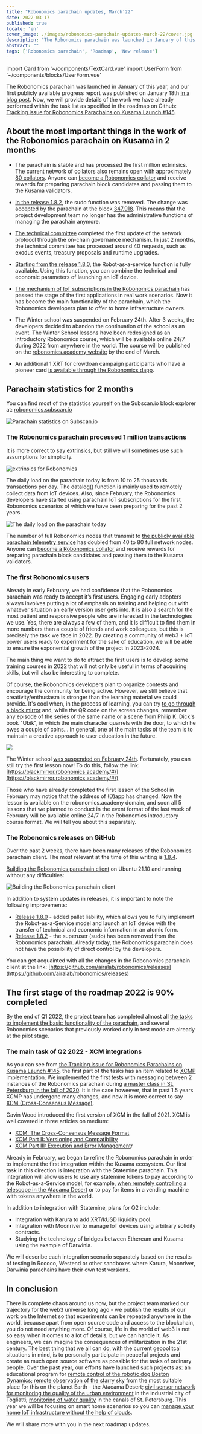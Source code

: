 ```yaml
---
title: "Robonomics parachain updates, March’22"
date: 2022-03-17
published: true
locale: 'en'
cover_image: ./images/robonomics-parachain-updates-march-22/cover.jpg
description: "The Robonomics parachain was launched in January of this year, and our first publicly available progress report was published on January 18th in a blog post. Now, we will provide details of the work we have already performed within the task list"
abstract: ""
tags: ['Robonomics parachain', 'Roadmap', 'New release']
---
```

import Card from '~/components/TextCard.vue'
import UserForm from '~/components/blocks/UserForm.vue'

The Robonomics parachain was launched in January of this year, and our first publicly available progress report was published on January 18th [in a blog post](https://robonomics.network/blog/parachain-on-kusama-first-week-report/). Now, we will provide details of the work we have already performed within the task list as specified in the roadmap on Github: [Tracking issue for Robonomics Parachains on Kusama Launch #145](https://github.com/airalab/robonomics/issues/145).

## About the most important things in the work of the Robonomics parachain on Kusama in 2 months

- The parachain is stable and has processed the first million extrinsics. The current network of collators also remains open with approximately [80 collators](https://telemetry.parachain.robonomics.network/#list/Robonomics). Anyone can [become a Robonomics collator](https://wiki.robonomics.network/docs/en/how-to-launch-the-robonomics-collator/) and receive rewards for preparing parachain block candidates and passing them to the Kusama validators.

- [In the release 1.8.2](https://github.com/airalab/robonomics/releases/tag/v1.8.2), the sudo function was removed. The change was accepted by the parachain at the block [347,918](https://robonomics.subscan.io/block/347918). This means that the project development team no longer has the administrative functions of managing the parachain anymore.

- [The technical committee](https://polkadot.js.org/apps/#/techcomm) completed the first update of the network protocol through the on-chain governance mechanism. In just 2 months, the technical committee has processed around 40 requests, such as exodus events, treasury proposals and runtime upgrades.

- [Starting from the release 1.8.0](https://github.com/airalab/robonomics/releases/tag/v1.8.0), the Robot-as-a-service function is fully available. Using this function, you can combine the technical and economic parameters of launching an IoT device.

- [The mechanism of IoT subscriptions in the Robonomics parachain](https://wiki.robonomics.network/docs/en/get-subscription/) has passed the stage of the first applications in real work scenarios. Now it has become the main functionality of the parachain, which the Robonomics developers plan to offer to home infrastructure owners.

- The Winter school was suspended on February 24th. After 3 weeks, the developers decided to abandon the continuation of the school as an event. The Winter School lessons have been redesigned as an introductory Robonomics course, which will be available online 24/7 during 2022 from anywhere in the world. The course will be published on the [robonomics.academy website](https://robonomics.academy/) by the end of March.

- An additional 1 XRT for crowdoan campaign participants who have a pioneer card [is available through the Robonomics dapp](https://dapp.robonomics.network/#/bonus-for-pioneer).

## Parachain statistics for 2 months

You can find most of the statistics yourself on the Subscan.io block explorer at: [robonomics.subscan.io](https://robonomics.subscan.io)

![Parachain statistics on Subscan.io](./images/robonomics-parachain-updates-march-22/robonomics-parachain-subscan.jpg)

### The Robonomics parachain processed 1 million transactions

It is more correct to say [extrinsics](https://wiki.polkadot.network/docs/build-protocol-info#extrinsics), but still we will sometimes use such assumptions for simplicity.

![extrinsics for Robonomics](./images/robonomics-parachain-updates-march-22/montly-extrinsics.png)

The daily load on the parachain today is from 10 to 25 thousands transactions per day. The datalog() function is mainly used to remotely collect data from IoT devices. Also, since February, the Robonomics developers have started using parachain IoT subscriptions for the first Robonomics scenarios of which we have been preparing for the past 2 years.

![The daily load on the parachain today](./images/robonomics-parachain-updates-march-22/robonomics-parachain-transactions.jpg)

The number of full Robonomics nodes that transmit to [the publicly available parachain telemetry service](https://telemetry.parachain.robonomics.network/#list/Robonomics) has doubled from 40 to 80 full network nodes. Anyone can [become a Robonomics collator](https://wiki.robonomics.network/docs/en/how-to-launch-the-robonomics-collator/) and receive rewards for preparing parachain block candidates and passing them to the Kusama validators.

### The first Robonomics users

Already in early February, we had confidence that the Robonomics parachain was ready to accept it’s first users. Engaging early adopters always involves putting a lot of emphasis on training and helping out with whatever situation an early version user gets into. It is also a search for the most patient and responsive people who are interested in the technologies we use. Yes, there are always a few of them, and it is difficult to find them in more numbers than a couple of friends and work colleagues, but this is precisely the task we face in 2022. By creating a community of web3 + IoT power users ready to experiment for the sake of education, we will be able to ensure the exponential growth of the project in 2023-2024.

The main thing we want to do to attract the first users is to develop some training courses in 2022 that will not only be useful in terms of acquiring skills, but will also be interesting to complete.

Of course, the Robonomics developers plan to organize contests and encourage the community for being active. However, we still believe that creativity/enthusiasm is stronger than the learning material we could provide. It's cool when, in the process of learning, you can try [to go through a black mirror](https://blackmirror.robonomics.academy/#/) and, while the QR code on the screen changes, remember any episode of the series of the same name or a scene from Philip K. Dick's book "Ubik", in which the main character quarrels with the door, to which he owes a couple of coins... In general, one of the main tasks of the team is to maintain a creative approach to user education in the future.

![](./images/robonomics-parachain-updates-march-22/blackmirror-lesson.jpg)

The Winter school [was suspended on February 24th](https://twitter.com/EnsRationis/status/1496885398404059136). Fortunately, you can still try the first lesson now! To do this, follow the link: [https://blackmirror.robonomics.academy/#/](https://blackmirror.robonomics.academy/#/)

Those who have already completed the first lesson of the School in February may notice that the address of (D)app has changed. Now the lesson is available on the robonomics.academy domain, and soon all 5 lessons that we planned to conduct in the event format of the last week of February will be available online 24/7 in the Robonomics introductory course format. We will tell you about this separately.

### The Robonomics releases on GitHub

Over the past 2 weeks, there have been many releases of the Robonomics parachain client. The most relevant at the time of this writing is [1.8.4](https://github.com/airalab/robonomics/releases).

[Building the Robonomics parachain client](https://wiki.robonomics.network/docs/en/how-to-build-collator-node/) on Ubuntu 21.10 and running without any difficulties:

![Building the Robonomics parachain client](./images/robonomics-parachain-updates-march-22/building-client-for-robonomics-parachain.jpg)

In addition to system updates in releases, it is important to note the following improvements:

- [Release 1.8.0](https://github.com/airalab/robonomics/releases/tag/v1.8.0) - added pallet liability, which allows you to fully implement the Robot-as-a-Service model and launch an IoT device with the transfer of technical and economic information in an atomic form.
- [Release 1.8.2](https://github.com/airalab/robonomics/releases/tag/v1.8.2) - the superuser (sudo) has been removed from the Robonomics parachain. Already today, the Robonomics parachain does not have the possibility of direct control by the developers.

You can get acquainted with all the changes in the Robonomics parachain client at the link: [https://github.com/airalab/robonomics/releases](https://github.com/airalab/robonomics/releases)

## The first stage of the roadmap 2022 is 90% completed

By the end of Q1 2022, the project team has completed almost all [the tasks to implement the basic functionality of the parachain](https://github.com/airalab/robonomics/issues/145), and several Robonomics scenarios that previously worked only in test mode are already at the pilot stage.

### The main task of Q2 2022 - XCM integrations

As you can see from [the Tracking issue for Robonomics Parachains on Kusama Launch #145](https://github.com/airalab/robonomics/issues/145), the first part of the tasks has an item related to [XCMP](https://research.web3.foundation/en/latest/polkadot/XCMP/index.html) implementation. We implemented the first tests with messaging between 2 instances of the Robonomics parachain during [a master class in St. Petersburg in the fall of 2020](https://youtu.be/zCH7RuIHEMg). It is the case howeever, that in past 1.5 years XCMP has undergone many changes, and now it is more correct to say [XCM (Cross-Consensus Message)](https://wiki.polkadot.network/docs/learn-crosschain).

Gavin Wood introduced the first version of XCM in the fall of 2021. XCM is well covered in three articles on medium:

- [XCM: The Cross-Consensus Message Format](https://medium.com/polkadot-network/xcm-the-cross-consensus-message-format-3b77b1373392)
- [XCM Part II: Versioning and Compatibility](https://medium.com/polkadot-network/xcm-part-ii-versioning-and-compatibility-b313fc257b83)
- [XCM Part III: Execution and Error Management](https://medium.com/polkadot-network/xcm-part-iii-execution-and-error-management-ceb8155dd166)r

Already in February, we began to refine the Robonomics parachain in order to implement the first integration within the Kusama ecosystem. Our first task in this direction is integration with the Statemine parachain. This integration will allow users to use any statemine tokens to pay according to the Robot-as-a-Service model, for example, [when remotely controlling a telescope in the Atacama Desert](http://telescope.merklebot.com/) or to pay for items in a vending machine with tokens anywhere in the world.

In addition to integration with Statemine, plans for Q2 include:

- Integration with Karura to add XRT/kUSD liquidity pool.
- Integration with Moonriver to manage IoT devices using arbitrary solidity contracts.
- Studying the technology of bridges between Ethereum and Kusama using the example of Darwinia.

We will describe each integration scenario separately based on the results of testing in Rococo, Westend or other sandboxes where Karura, Moonriver, Darwinia parachains have their own test versions.

## In conclusion

There is complete chaos around us now, but the project team marked our trajectory for the web3 universe long ago - we publish the results of our work on the Internet so that experiments can be repeated anywhere in the world, because apart from open source code and access to the blockchain, you do not need anything more. Of course, life in the world of web3 is not so easy when it comes to a lot of details, but we can handle it. As engineers, we can imagine the consequences of militarization in the 21st century. The best thing that we all can do, with the current geopolitcal situations in mind, is to personally participate in peaceful projects and create as much open source software as possible for the tasks of ordinary people. Over the past year, our efforts have launched such projects as: an educational program for [remote control of the robotic dog Boston Dynamics](https://spot-sdk.education/); [remote observation of the starry sky](https://www.youtube.com/watch?v=Up8hESnXnaY) from the most suitable place for this on the planet Earth - the Atacama Desert; [civil sensor network for monitoring the quality of the urban environment](https://airalab.org/en/air-monitoring) in the industrial city of Togliatti; [monitoring of water quality](https://www.youtube.com/watch?v=4iCkdF2UJmo) in the canals of St. Petersburg. This year we will be focusing on smart home scenarios so you can [manage your home IoT infrastructure without the help of clouds](https://wiki.robonomics.network/docs/en/home-assistant-begin/).

We will share more with you in the next roadmap updates.